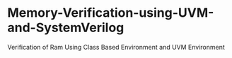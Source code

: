 # Memory-Verification-using-UVM-and-SystemVerilog
Verification of Ram Using Class Based Environment and UVM Environment 
